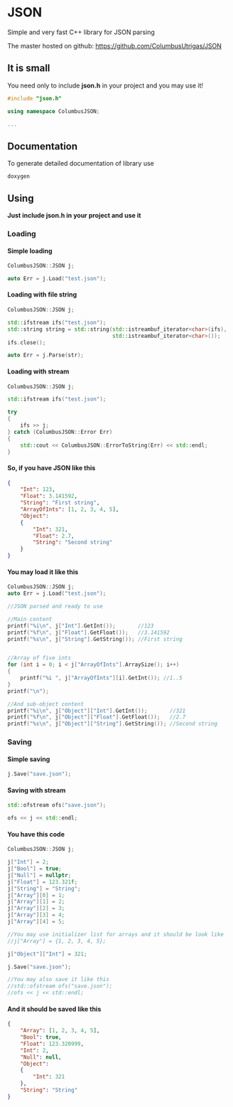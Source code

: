 # JSON
Simple and very fast C++ library for JSON parsing

The master hosted on github: https://github.com/ColumbusUtrigas/JSON

## It is small
You need only to include **json.h** in your project and you may use it!

```cpp
#include "json.h"

using namespace ColumbusJSON;

...
```
## Documentation
To generate detailed documentation of library use
```
doxygen
```

## Using

**Just include json.h in your project and use it**

### Loading

#### Simple loading

```cpp
ColumbusJSON::JSON j;

auto Err = j.Load("test.json");
```

#### Loading with file string

```cpp
ColumbusJSON::JSON j;

std::ifstream ifs("test.json");
std::string string = std::string(std::istreambuf_iterator<char>(ifs),
                                 std::istreambuf_iterator<char>());
ifs.close();

auto Err = j.Parse(str);
```

#### Loading with stream

```cpp
ColumbusJSON::JSON j;

std::ifstream ifs("test.json");

try
{
	ifs >> j;
} catch (ColumbusJSON::Error Err)
{
	std::cout << ColumbusJSON::ErrorToString(Err) << std::endl;
}
```

#### So, if you have JSON like this

```json
{
	"Int": 123,
	"Float": 3.141592,
	"String": "First string",
	"ArrayOfInts": [1, 2, 3, 4, 5],
	"Object":
	{
		"Int": 321,
		"Float": 2.7,
		"String": "Second string"
	}
}
```

#### You may load it like this

```cpp
ColumbusJSON::JSON j;
auto Err = j.Load("test.json");

//JSON parsed and ready to use

//Main content
printf("%i\n", j["Int"].GetInt());       //123
printf("%f\n", j["Float"].GetFloat());   //3.141592
printf("%s\n", j["String"].GetString()); //First string


//Array of five ints
for (int i = 0; i < j["ArrayOfInts"].ArraySize(); i++)
{
	printf("%i ", j["ArrayOfInts"][i].GetInt()); //1..5
}
printf("\n");

//And sub-object content
printf("%i\n", j["Object"]["Int"].GetInt());       //321
printf("%f\n", j["Object"]["Float"].GetFloat());   //2.7
printf("%s\n", j["Object"]["String"].GetString()); //Second string
```
### Saving

#### Simple saving

```cpp
j.Save("save.json");
```

#### Saving with stream

```cpp
std::ofstream ofs("save.json");

ofs << j << std::endl;
```

#### You have this code

```cpp
ColumbusJSON::JSON j;

j["Int"] = 2;
j["Bool"] = true;
j["Null"] = nullptr;
j["Float"] = 123.321f;
j["String"] = "String";
j["Array"][0] = 1;
j["Array"][1] = 2;
j["Array"][2] = 3;
j["Array"][3] = 4;
j["Array"][4] = 5;

//You may use initializer list for arrays and it should be look like
//j["Array"] = {1, 2, 3, 4, 5};

j["Object"]["Int"] = 321;

j.Save("save.json");

//You may also save it like this
//std::ofstream ofs("save.json");
//ofs << j << std::endl;
```

#### And it should be saved like this

```json
{
	"Array": [1, 2, 3, 4, 5],
	"Bool": true,
	"Float": 123.320999,
	"Int": 2,
	"Null": null,
	"Object":
	{
		"Int": 321
	},
	"String": "String"
}
```

